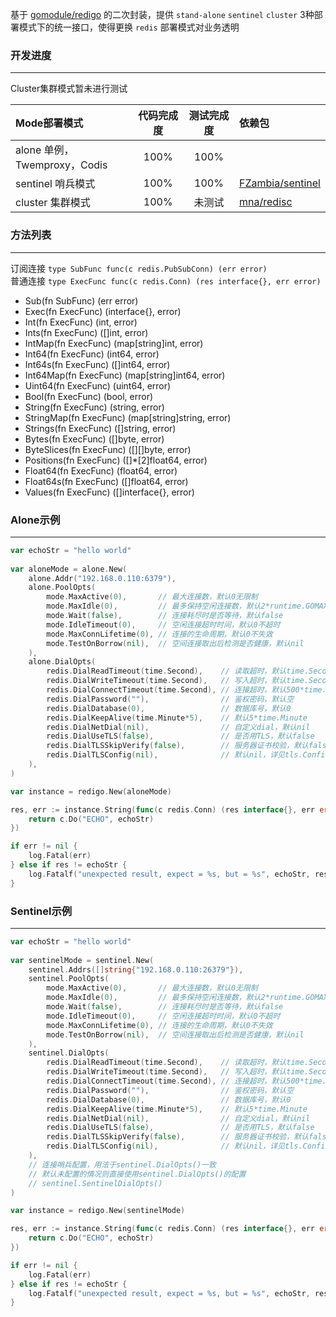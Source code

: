 基于 [gomodule/redigo](https://github.com/gomodule/redigo) 的二次封装，提供 `stand-alone` `sentinel` `cluster` 3种部署模式下的统一接口，使得更换 `redis` 部署模式对业务透明  


### 开发进度
------------

Cluster集群模式暂未进行测试

| Mode部署模式                 | 代码完成度 | 测试完成度 | 依赖包                                                  |
| :--------------------------- | :--------: | :--------: | :------------------------------------------------------ |
| alone 单例，Twemproxy，Codis | 100%       | 100%       |                                                         |
| sentinel 哨兵模式            | 100%       | 100%       | [FZambia/sentinel](https://github.com/FZambia/sentinel) |
| cluster 集群模式             | 100%       | 未测试     | [mna/redisc](https://github.com/mna/redisc)             |


### 方法列表
------------

订阅连接 `type SubFunc func(c redis.PubSubConn) (err error)`  
普通连接 `type ExecFunc func(c redis.Conn) (res interface{}, err error)`  

* Sub(fn SubFunc) (err error)
* Exec(fn ExecFunc) (interface{}, error)
* Int(fn ExecFunc) (int, error)
* Ints(fn ExecFunc) ([]int, error)
* IntMap(fn ExecFunc) (map[string]int, error)
* Int64(fn ExecFunc) (int64, error)
* Int64s(fn ExecFunc) ([]int64, error)
* Int64Map(fn ExecFunc) (map[string]int64, error)
* Uint64(fn ExecFunc) (uint64, error)
* Bool(fn ExecFunc) (bool, error)
* String(fn ExecFunc) (string, error)
* StringMap(fn ExecFunc) (map[string]string, error)
* Strings(fn ExecFunc) ([]string, error)
* Bytes(fn ExecFunc) ([]byte, error)
* ByteSlices(fn ExecFunc) ([][]byte, error)
* Positions(fn ExecFunc) ([]\*[2]float64, error)
* Float64(fn ExecFunc) (float64, error)
* Float64s(fn ExecFunc) ([]float64, error)
* Values(fn ExecFunc) ([]interface{}, error)


### Alone示例
------------

```go
var echoStr = "hello world"
	
var aloneMode = alone.New(
    alone.Addr("192.168.0.110:6379"),
    alone.PoolOpts(
        mode.MaxActive(0),       // 最大连接数，默认0无限制
        mode.MaxIdle(0),         // 最多保持空闲连接数，默认2*runtime.GOMAXPROCS(0)
        mode.Wait(false),        // 连接耗尽时是否等待，默认false
        mode.IdleTimeout(0),     // 空闲连接超时时间，默认0不超时
        mode.MaxConnLifetime(0), // 连接的生命周期，默认0不失效
        mode.TestOnBorrow(nil),  // 空间连接取出后检测是否健康，默认nil
    ),
    alone.DialOpts(
        redis.DialReadTimeout(time.Second),    // 读取超时，默认time.Second
        redis.DialWriteTimeout(time.Second),   // 写入超时，默认time.Second
        redis.DialConnectTimeout(time.Second), // 连接超时，默认500*time.Millisecond
        redis.DialPassword(""),                // 鉴权密码，默认空
        redis.DialDatabase(0),                 // 数据库号，默认0
        redis.DialKeepAlive(time.Minute*5),    // 默认5*time.Minute
        redis.DialNetDial(nil),                // 自定义dial，默认nil
        redis.DialUseTLS(false),               // 是否用TLS，默认false
        redis.DialTLSSkipVerify(false),        // 服务器证书校验，默认false
        redis.DialTLSConfig(nil),              // 默认nil，详见tls.Config
    ),
)

var instance = redigo.New(aloneMode)

res, err := instance.String(func(c redis.Conn) (res interface{}, err error) {
    return c.Do("ECHO", echoStr)
})

if err != nil {
    log.Fatal(err)
} else if res != echoStr {
    log.Fatalf("unexpected result, expect = %s, but = %s", echoStr, res)
}
```


### Sentinel示例
----------------

```go
var echoStr = "hello world"
    
var sentinelMode = sentinel.New(
    sentinel.Addrs([]string{"192.168.0.110:26379"}),
    sentinel.PoolOpts(
        mode.MaxActive(0),       // 最大连接数，默认0无限制
        mode.MaxIdle(0),         // 最多保持空闲连接数，默认2*runtime.GOMAXPROCS(0)
        mode.Wait(false),        // 连接耗尽时是否等待，默认false
        mode.IdleTimeout(0),     // 空闲连接超时时间，默认0不超时
        mode.MaxConnLifetime(0), // 连接的生命周期，默认0不失效
        mode.TestOnBorrow(nil),  // 空间连接取出后检测是否健康，默认nil
    ),
    sentinel.DialOpts(
        redis.DialReadTimeout(time.Second),    // 读取超时，默认time.Second
        redis.DialWriteTimeout(time.Second),   // 写入超时，默认time.Second
        redis.DialConnectTimeout(time.Second), // 连接超时，默认500*time.Millisecond
        redis.DialPassword(""),                // 鉴权密码，默认空
        redis.DialDatabase(0),                 // 数据库号，默认0
        redis.DialKeepAlive(time.Minute*5),    // 默认5*time.Minute
        redis.DialNetDial(nil),                // 自定义dial，默认nil
        redis.DialUseTLS(false),               // 是否用TLS，默认false
        redis.DialTLSSkipVerify(false),        // 服务器证书校验，默认false
        redis.DialTLSConfig(nil),              // 默认nil，详见tls.Config
    ),
    // 连接哨兵配置，用法于sentinel.DialOpts()一致
    // 默认未配置的情况则直接使用sentinel.DialOpts()的配置
    // sentinel.SentinelDialOpts()
)

var instance = redigo.New(sentinelMode)

res, err := instance.String(func(c redis.Conn) (res interface{}, err error) {
    return c.Do("ECHO", echoStr)
})

if err != nil {
    log.Fatal(err)
} else if res != echoStr {
    log.Fatalf("unexpected result, expect = %s, but = %s", echoStr, res)
}
```